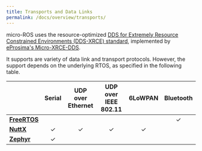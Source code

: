 ```yaml
---
title: Transports and Data Links
permalink: /docs/overview/transports/
---
```


micro-ROS uses the resource-optimized [DDS for Extremely Resource Constrained Environments (DDS-XRCE) standard](https://www.omg.org/spec/DDS-XRCE/), implemented by [eProsima's Micro-XRCE-DDS](https://github.com/eProsima/Micro-XRCE-DDS/).

It supports are variety of data link and transport protocols. However, the support depends on the underlying RTOS, as specified in the following table.

|                                              | Serial | UDP over Ethernet | UDP over IEEE 802.11 | 6LoWPAN | Bluetooth |
|----------------------------------------------| :----: | :---------------: | :------------------: | :-----: | :-------: |
| [**FreeRTOS**](https://www.freertos.org/)    |        |                   |                      |         |     ✓     |
| [**NuttX**](http://nuttx.apache.org/)        |   ✓    |        ✓          |           ✓          |    ✓    |           |
| [**Zephyr**](https://www.zephyrproject.org/) |   ✓    |                   |                      |         |           |